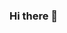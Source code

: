### Hi there 👋

<!--
**GoodGuysComing/GoodGuysComing** is a ✨ _special_ ✨ repository because its `README.md` (this file) appears on your GitHub profile.

Here are some ideas to get you started:

- 🔭 I’m currently working on Zion
- 🌱 I’m currently learning CSS
- 👯 I’m looking to collaborate on HTML
- 🤔 I’m looking for help with Online Chats
- 💬 Ask me about web development 
- 😄 Pronouns: He/Him/His
- ⚡ Fun fact: I have a cat
-->
